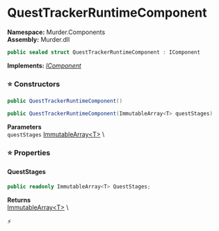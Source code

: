 # QuestTrackerRuntimeComponent

**Namespace:** Murder.Components \
**Assembly:** Murder.dll

```csharp
public sealed struct QuestTrackerRuntimeComponent : IComponent
```

**Implements:** _[IComponent](../..//Bang/Components/IComponent.html)_

### ⭐ Constructors
```csharp
public QuestTrackerRuntimeComponent()
```

```csharp
public QuestTrackerRuntimeComponent(ImmutableArray<T> questStages)
```

**Parameters** \
`questStages` [ImmutableArray\<T\>](https://learn.microsoft.com/en-us/dotnet/api/System.Collections.Immutable.ImmutableArray-1?view=net-7.0) \

### ⭐ Properties
#### QuestStages
```csharp
public readonly ImmutableArray<T> QuestStages;
```

**Returns** \
[ImmutableArray\<T\>](https://learn.microsoft.com/en-us/dotnet/api/System.Collections.Immutable.ImmutableArray-1?view=net-7.0) \


⚡